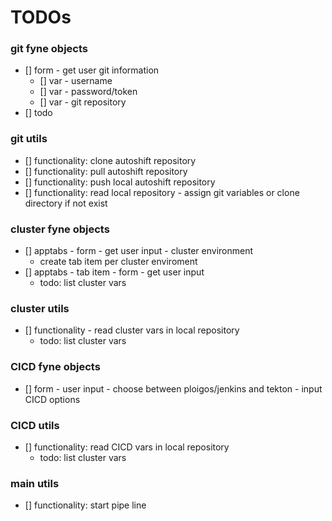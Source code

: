 # TODOs

### git fyne objects
- [] form - get user git information
    - [] var - username
    - [] var - password/token
    - [] var - git repository
- [] todo

### git utils
- [] functionality: clone autoshift repository
- [] functionality: pull autoshift repository
- [] functionality: push local autoshift repository
- [] functionality: read local repository - assign git variables or clone directory if not exist

### cluster fyne objects
- [] apptabs - form - get user input - cluster environment
  - create tab item per cluster enviroment
- [] apptabs - tab item - form - get user input
  -  todo: list cluster vars

### cluster utils
- [] functionality - read cluster vars in local repository
  - todo: list cluster vars

### CICD fyne objects
- [] form - user input - choose between ploigos/jenkins and tekton
                       - input CICD options

### CICD utils
- [] functionality: read CICD vars in local repository
  - todo: list cluster vars

### main utils
- [] functionality: start pipe line